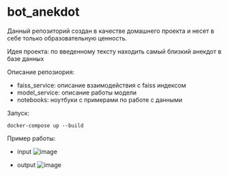 # bot_anekdot

Данный репозиторий создан в качестве домашнего проекта и несет в себе только образовательную ценность.

Идея проекта: по введенному тексту находить самый близкий анекдот в базе данных

Описание репозиория:
- faiss_service: описание взаимодействия с faiss индексом
- model_service: описание работы модели
- notebooks: ноутбуки с примерами по работе с данными

Запуск:
```console
docker-compose up --build
```

Пример работы:
- input
![image](https://github.com/user-attachments/assets/28f790cc-af95-4a6c-874f-892ce718bf5e)

- output
![image](https://github.com/user-attachments/assets/25196ae3-1796-4137-91f0-cd3efe868081)


